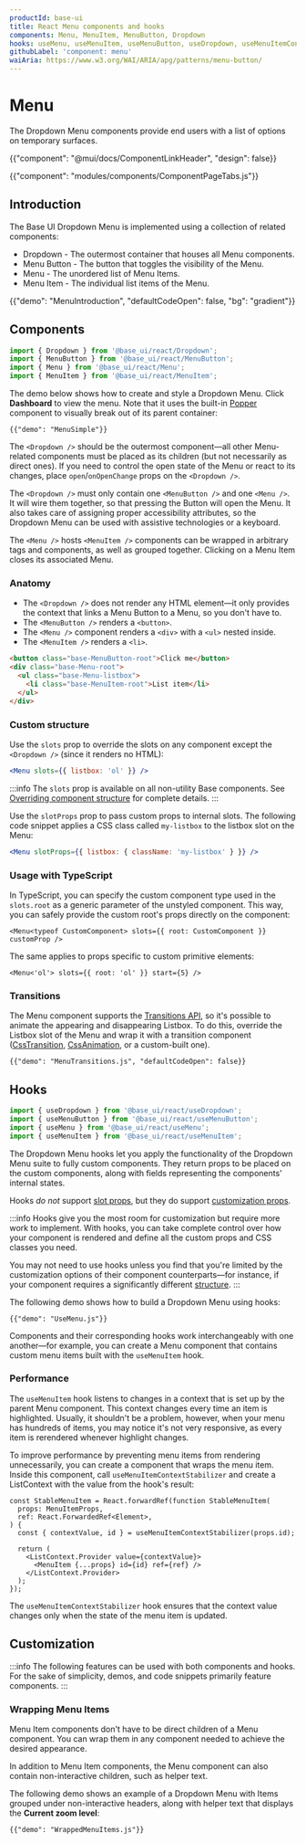 ```yaml
---
productId: base-ui
title: React Menu components and hooks
components: Menu, MenuItem, MenuButton, Dropdown
hooks: useMenu, useMenuItem, useMenuButton, useDropdown, useMenuItemContextStabilizer
githubLabel: 'component: menu'
waiAria: https://www.w3.org/WAI/ARIA/apg/patterns/menu-button/
---
```


# Menu

<p class="description">The Dropdown Menu components provide end users with a list of options on temporary surfaces.</p>

{{"component": "@mui/docs/ComponentLinkHeader", "design": false}}

{{"component": "modules/components/ComponentPageTabs.js"}}

## Introduction

The Base UI Dropdown Menu is implemented using a collection of related components:

- Dropdown - The outermost container that houses all Menu components.
- Menu Button - The button that toggles the visibility of the Menu.
- Menu - The unordered list of Menu Items.
- Menu Item - The individual list items of the Menu.

{{"demo": "MenuIntroduction", "defaultCodeOpen": false, "bg": "gradient"}}

## Components

```jsx
import { Dropdown } from '@base_ui/react/Dropdown';
import { MenuButton } from '@base_ui/react/MenuButton';
import { Menu } from '@base_ui/react/Menu';
import { MenuItem } from '@base_ui/react/MenuItem';
```

The demo below shows how to create and style a Dropdown Menu.
Click **Dashboard** to view the menu.
Note that it uses the built-in [Popper](/base-ui/react-popper/) component to visually break out of its parent container:

`{{"demo": "MenuSimple"}}`

The `<Dropdown />` should be the outermost component—all other Menu-related components must be placed as its children (but not necessarily as direct ones).
If you need to control the open state of the Menu or react to its changes, place `open`/`onOpenChange` props on the `<Dropdown />`.

The `<Dropdown />` must only contain one `<MenuButton />` and one `<Menu />`.
It will wire them together, so that pressing the Button will open the Menu.
It also takes care of assigning proper accessibility attributes, so the Dropdown Menu can be used with assistive technologies or a keyboard.

The `<Menu />` hosts `<MenuItem />` components can be wrapped in arbitrary tags and components, as well as grouped together.
Clicking on a Menu Item closes its associated Menu.

### Anatomy

- The `<Dropdown />` does not render any HTML element—it only provides the context that links a Menu Button to a Menu, so you don't have to.
- The `<MenuButton />` renders a `<button>`.
- The `<Menu />` component renders a `<div>` with a `<ul>` nested inside.
- The `<MenuItem />` renders a `<li>`.

```html
<button class="base-MenuButton-root">Click me</button>
<div class="base-Menu-root">
  <ul class="base-Menu-listbox">
    <li class="base-MenuItem-root">List item</li>
  </ul>
</div>
```

### Custom structure

Use the `slots` prop to override the slots on any component except the `<Dropdown />` (since it renders no HTML):

```jsx
<Menu slots={{ listbox: 'ol' }} />
```

:::info
The `slots` prop is available on all non-utility Base components.
See [Overriding component structure](/base-ui/guides/overriding-component-structure/) for complete details.
:::

Use the `slotProps` prop to pass custom props to internal slots.
The following code snippet applies a CSS class called `my-listbox` to the listbox slot on the Menu:

```jsx
<Menu slotProps={{ listbox: { className: 'my-listbox' } }} />
```

### Usage with TypeScript

In TypeScript, you can specify the custom component type used in the `slots.root` as a generic parameter of the unstyled component.
This way, you can safely provide the custom root's props directly on the component:

```tsx
<Menu<typeof CustomComponent> slots={{ root: CustomComponent }} customProp />
```

The same applies to props specific to custom primitive elements:

```tsx
<Menu<'ol'> slots={{ root: 'ol' }} start={5} />
```

### Transitions

The Menu component supports the [Transitions API](/base-ui/react-transitions/), so it's possible to animate the appearing and disappearing Listbox.
To do this, override the Listbox slot of the Menu and wrap it with a transition component ([CssTransition](/base-ui/react-transitions/#css-transition), [CssAnimation](/base-ui/react-transitions/#css-animation), or a custom-built one).

`{{"demo": "MenuTransitions.js", "defaultCodeOpen": false}}`

## Hooks

```jsx
import { useDropdown } from '@base_ui/react/useDropdown';
import { useMenuButton } from '@base_ui/react/useMenuButton';
import { useMenu } from '@base_ui/react/useMenu';
import { useMenuItem } from '@base_ui/react/useMenuItem';
```

The Dropdown Menu hooks let you apply the functionality of the Dropdown Menu suite to fully custom components.
They return props to be placed on the custom components, along with fields representing the components' internal states.

Hooks _do not_ support [slot props](#custom-structure), but they do support [customization props](#customization).

:::info
Hooks give you the most room for customization but require more work to implement.
With hooks, you can take complete control over how your component is rendered and define all the custom props and CSS classes you need.

You may not need to use hooks unless you find that you're limited by the customization options of their component counterparts—for instance, if your component requires a significantly different [structure](#anatomy).
:::

The following demo shows how to build a Dropdown Menu using hooks:

`{{"demo": "UseMenu.js"}}`

Components and their corresponding hooks work interchangeably with one another—for example, you can create a Menu component that contains custom menu items built with the `useMenuItem` hook.

### Performance

The `useMenuItem` hook listens to changes in a context that is set up by the parent Menu component.
This context changes every time an item is highlighted.
Usually, it shouldn't be a problem, however, when your menu has hundreds of items, you may notice it's not very responsive, as every item is rerendered whenever highlight changes.

To improve performance by preventing menu items from rendering unnecessarily, you can create a component that wraps the menu item.
Inside this component, call `useMenuItemContextStabilizer` and create a ListContext with the value from the hook's result:

```tsx
const StableMenuItem = React.forwardRef(function StableMenuItem(
  props: MenuItemProps,
  ref: React.ForwardedRef<Element>,
) {
  const { contextValue, id } = useMenuItemContextStabilizer(props.id);

  return (
    <ListContext.Provider value={contextValue}>
      <MenuItem {...props} id={id} ref={ref} />
    </ListContext.Provider>
  );
});
```

The `useMenuItemContextStabilizer` hook ensures that the context value changes only when the state of the menu item is updated.

## Customization

:::info
The following features can be used with both components and hooks.
For the sake of simplicity, demos, and code snippets primarily feature components.
:::

### Wrapping Menu Items

Menu Item components don't have to be direct children of a Menu component.
You can wrap them in any component needed to achieve the desired appearance.

In addition to Menu Item components, the Menu component can also contain non-interactive children, such as helper text.

The following demo shows an example of a Dropdown Menu with Items grouped under non-interactive headers, along with helper text that displays the **Current zoom level**:

`{{"demo": "WrappedMenuItems.js"}}`
